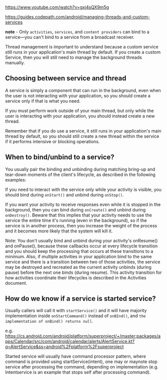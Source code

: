 https://www.youtube.com/watch?v=gxj4sQX9m5g

https://guides.codepath.com/android/managing-threads-and-custom-services

**note** - Only `activities`, `services`, and `content providers` can bind to a service—you can't bind to a service from a broadcast receiver.

Thread management is important to understand because a custom service still runs in your application's main thread by default. If you create a custom Service, then you will still need to manage the background threads manually.

## Choosing between service and thread

A service is simply a component that can run in the background, even when the user is not interacting with your application, so you should create a service only if that is what you need.

If you must perform work outside of your main thread, but only while the user is interacting with your application, you should instead create a new thread.

Remember that if you do use a service, it still runs in your application's main thread by default, so you should still create a new thread within the service if it performs intensive or blocking operations.

## When to bind/unbind to a service?

You usually pair the binding and unbinding during matching bring-up and tear-down moments of the client's lifecycle, as described in the following examples:

If you need to interact with the service only while your activity is visible, you should bind during `onStart()` and unbind during `onStop()`.

If you want your activity to receive responses even while it is stopped in the background, then you can bind during `onCreate()` and unbind during `onDestroy()`. Beware that this implies that your activity needs to use the service the entire time it's running (even in the background), so if the service is in another process, then you increase the weight of the process and it becomes more likely that the system will kill it.

Note: You don't usually bind and unbind during your activity's onResume() and onPause(), because these callbacks occur at every lifecycle transition and you should keep the processing that occurs at these transitions to a minimum. Also, if multiple activities in your application bind to the same service and there is a transition between two of those activities, the service may be destroyed and recreated as the current activity unbinds (during pause) before the next one binds (during resume). This activity transition for how activities coordinate their lifecycles is described in the Activities document.

## How do we know if a service is started service?

Usually callers will call it with `startService()` and it will have majority implementation inside `onStartCommand()` instead of `onBInd()`, and `the implementation of onBind() returns null`.

e.g. https://cs.android.com/android/platform/superproject/+/master:packages/apps/Calendar/src/com/android/calendar/alerts/AlertService.kt?q=AlertService&ss=android%2Fplatform%2Fsuperproject

Started service will usually have command processor pattern, where command is provided using startService(intent), one may or maynote stop service after processing the command, depending on implementation (e.g. Intentservice is an example that stops self after processing command).



